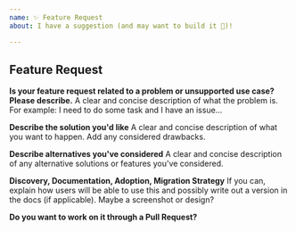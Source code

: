 ```yaml
---
name: ✨ Feature Request
about: I have a suggestion (and may want to build it 💪)!

---
```


## Feature Request

**Is your feature request related to a problem or unsupported use case? Please describe.**
A clear and concise description of what the problem is. For example: I need to do some task and I have an issue…

**Describe the solution you'd like**
A clear and concise description of what you want to happen. Add any considered drawbacks.

**Describe alternatives you've considered**
A clear and concise description of any alternative solutions or features you've considered.

**Discovery, Documentation, Adoption, Migration Strategy**
If you can, explain how users will be able to use this and possibly write out a version in the docs (if applicable).
Maybe a screenshot or design?

**Do you want to work on it through a Pull Request?**
<!-- Make sure to coordinate with us before you spend too much time working on an implementation! -->
